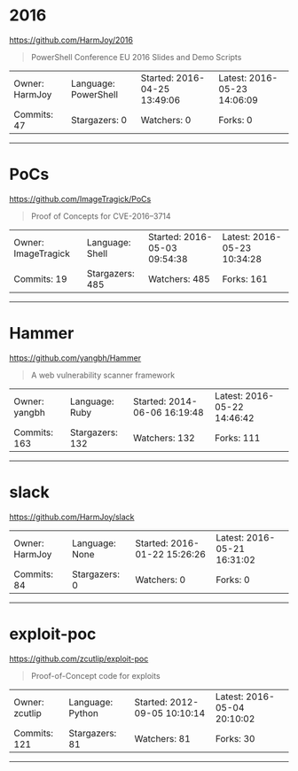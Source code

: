 # 2016

https://github.com/HarmJoy/2016
<blockquote>
PowerShell Conference EU 2016 Slides and Demo Scripts
</blockquote>

<table>
<tr><td>Owner: HarmJoy</td>
    <td>Language: PowerShell</td>
    <td>Started: 2016-04-25 13:49:06</td>
    <td>Latest: 2016-05-23 14:06:09</td></tr>
<tr><td>Commits: 47</td>
    <td>Stargazers: 0</td>
    <td>Watchers: 0</td>
    <td>Forks: 0</td></tr>
</table>

---

# PoCs

https://github.com/ImageTragick/PoCs
<blockquote>
Proof of Concepts for CVE-2016–3714
</blockquote>

<table>
<tr><td>Owner: ImageTragick</td>
    <td>Language: Shell</td>
    <td>Started: 2016-05-03 09:54:38</td>
    <td>Latest: 2016-05-23 10:34:28</td></tr>
<tr><td>Commits: 19</td>
    <td>Stargazers: 485</td>
    <td>Watchers: 485</td>
    <td>Forks: 161</td></tr>
</table>

---

# Hammer

https://github.com/yangbh/Hammer
<blockquote>
A web vulnerability scanner framework
</blockquote>

<table>
<tr><td>Owner: yangbh</td>
    <td>Language: Ruby</td>
    <td>Started: 2014-06-06 16:19:48</td>
    <td>Latest: 2016-05-22 14:46:42</td></tr>
<tr><td>Commits: 163</td>
    <td>Stargazers: 132</td>
    <td>Watchers: 132</td>
    <td>Forks: 111</td></tr>
</table>

---

# slack

https://github.com/HarmJoy/slack
<blockquote>
<no description>
</blockquote>

<table>
<tr><td>Owner: HarmJoy</td>
    <td>Language: None</td>
    <td>Started: 2016-01-22 15:26:26</td>
    <td>Latest: 2016-05-21 16:31:02</td></tr>
<tr><td>Commits: 84</td>
    <td>Stargazers: 0</td>
    <td>Watchers: 0</td>
    <td>Forks: 0</td></tr>
</table>

---

# exploit-poc

https://github.com/zcutlip/exploit-poc
<blockquote>
Proof-of-Concept code for exploits
</blockquote>

<table>
<tr><td>Owner: zcutlip</td>
    <td>Language: Python</td>
    <td>Started: 2012-09-05 10:10:14</td>
    <td>Latest: 2016-05-04 20:10:02</td></tr>
<tr><td>Commits: 121</td>
    <td>Stargazers: 81</td>
    <td>Watchers: 81</td>
    <td>Forks: 30</td></tr>
</table>

---

